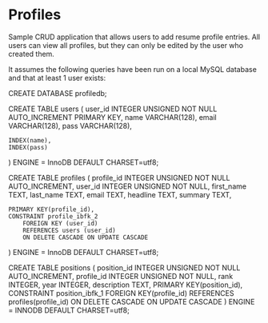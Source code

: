 # Profiles

Sample CRUD application that allows users to add resume profile entries. All users can view all profiles, but they can only be edited by the user who created them.


It assumes the following queries have been run on a local MySQL database and that at least 1 user exists:

CREATE DATABASE profiledb;

CREATE TABLE users (
    user_id INTEGER UNSIGNED NOT NULL AUTO_INCREMENT PRIMARY KEY,
    name VARCHAR(128),
    email VARCHAR(128),
    pass VARCHAR(128),
    
    INDEX(name),
    INDEX(pass)
) ENGINE = InnoDB DEFAULT CHARSET=utf8;


CREATE TABLE profiles (
    profile_id INTEGER UNSIGNED NOT NULL AUTO_INCREMENT,
    user_id INTEGER UNSIGNED NOT NULL,
    first_name TEXT,
    last_name TEXT,
    email TEXT,
    headline TEXT,
    summary TEXT,
    
    PRIMARY KEY(profile_id),
    CONSTRAINT profile_ibfk_2
    	FOREIGN KEY (user_id)
    	REFERENCES users (user_id)
    	ON DELETE CASCADE ON UPDATE CASCADE
) ENGINE = InnoDB DEFAULT CHARSET=utf8;


CREATE TABLE positions (
    position_id INTEGER UNSIGNED NOT NULL AUTO_INCREMENT,
    profile_id INTEGER UNSIGNED NOT NULL,
    rank INTEGER,
    year INTEGER,
    description TEXT,
    PRIMARY KEY(position_id),
    CONSTRAINT position_ibfk_1
    	FOREIGN KEY(profile_id)
    	REFERENCES profiles(profile_id)
    	ON DELETE CASCADE ON UPDATE CASCADE
) ENGINE = INNODB DEFAULT CHARSET=utf8;
